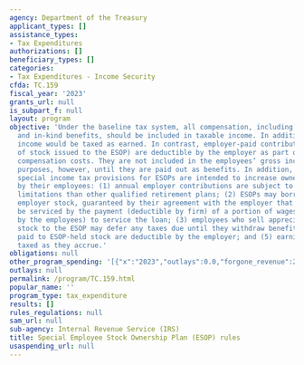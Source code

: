 ```yaml
---
agency: Department of the Treasury
applicant_types: []
assistance_types:
- Tax Expenditures
authorizations: []
beneficiary_types: []
categories:
- Tax Expenditures - Income Security
cfda: TC.159
fiscal_year: '2023'
grants_url: null
is_subpart_f: null
layout: program
objective: 'Under the baseline tax system, all compensation, including dedicated payments
  and in-kind benefits, should be included in taxable income. In addition, investment
  income would be taxed as earned. In contrast, employer-paid contributions (the value
  of stock issued to the ESOP) are deductible by the employer as part of employee
  compensation costs. They are not included in the employees’ gross income for tax
  purposes, however, until they are paid out as benefits. In addition, the following
  special income tax provisions for ESOPs are intended to increase ownership of corporations
  by their employees: (1) annual employer contributions are subject to less restrictive
  limitations than other qualified retirement plans; (2) ESOPs may borrow to purchase
  employer stock, guaranteed by their agreement with the employer that the debt will
  be serviced by the payment (deductible by firm) of a portion of wages (excludable
  by the employees) to service the loan; (3) employees who sell appreciated company
  stock to the ESOP may defer any taxes due until they withdraw benefits; (4) dividends
  paid to ESOP-held stock are deductible by the employer; and (5) earnings are not
  taxed as they accrue.'
obligations: null
other_program_spending: '[{"x":"2023","outlays":0.0,"forgone_revenue":220000000.0},{"x":"2024","outlays":0.0,"forgone_revenue":280000000.0},{"x":"2025","outlays":0.0,"forgone_revenue":290000000.0}]'
outlays: null
permalink: /program/TC.159.html
popular_name: ''
program_type: tax_expenditure
results: []
rules_regulations: null
sam_url: null
sub-agency: Internal Revenue Service (IRS)
title: Special Employee Stock Ownership Plan (ESOP) rules
usaspending_url: null
---
```

